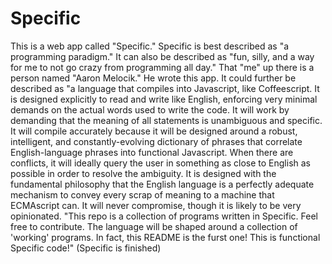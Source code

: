 Specific
========

  This is a web app called "Specific."
  Specific is best described as "a programming paradigm."
  It can also be described as "fun, silly, and a way for me to not go crazy from programming all day."
  That "me" up there is a person named "Aaron Melocik."
  He wrote this app.
  It could further be described as "a language that compiles into Javascript, like Coffeescript. It is designed explicitly to read and write like English, enforcing very minimal demands on the actual words used to write the code. It will work by demanding that the meaning of all statements is unambiguous and specific. It will compile accurately because it will be designed around a robust, intelligent, and constantly-evolving dictionary of phrases that correlate English-language phrases into functional Javascript. When there are conflicts, it will ideally query the user in something as close to English as possible in order to resolve the ambiguity. It is designed with the fundamental philosophy that the English language is a perfectly adequate mechanism to convey every scrap of meaning to a machine that ECMAscript can. It will never compromise, though it is likely to be very opinionated.
  "This repo is a collection of programs written in Specific. Feel free to contribute. The language will be shaped around a collection of 'working' programs. In fact, this README is the furst one! This is functional Specific code!"
  (Specific is finished)
